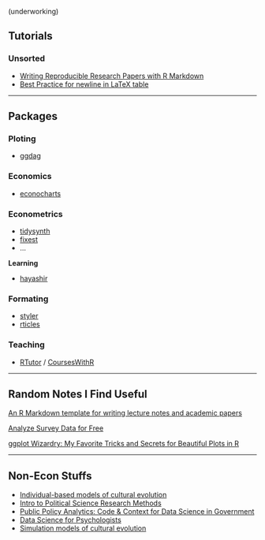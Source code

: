 (underworking)

## Tutorials

### Unsorted

- [Writing Reproducible Research Papers with R Markdown](https://github.com/resulumit/rmd_workshop)
- [Best Practice for newline in LaTeX table](https://haozhu233.github.io/kableExtra/best_practice_for_newline_in_latex_table.pdf)

---

## Packages

### Ploting

- [ggdag](https://github.com/malcolmbarrett/ggdag)

### Economics

- [econocharts](https://github.com/R-CoderDotCom/econocharts/)

### Econometrics

- [tidysynth](https://github.com/edunford/tidysynth)
- [fixest](https://lrberge.github.io/fixest/)
- ...

**Learning**

- [hayashir](https://github.com/lachlandeer/hayashir)

### Formating

- [styler](https://github.com/r-lib/styler)
- [rticles](https://github.com/rstudio/rticles)

### Teaching

- [RTutor](https://github.com/skranz/RTutor) / [CoursesWithR](https://github.com/skranz/CoursesWithR)

---

## Random Notes I Find Useful

[An R Markdown template for writing lecture notes and academic papers](https://github.com/grantmcdermott/lecturenotes)

[Analyze Survey Data for Free](https://github.com/ajdamico/asdfree)

[ggplot Wizardry: My Favorite Tricks and Secrets for Beautiful Plots in R](https://github.com/Z3tt/OutlierConf2021/)

---

## Non-Econ Stuffs

- [Individual-based models of cultural evolution](https://acerbialberto.com/IBM-cultevo/)
- [Intro to Political Science Research Methods](https://mattblackwell.org/teaching/gov50/)
- [Public Policy Analytics: Code & Context for Data Science in Government](https://urbanspatial.github.io/PublicPolicyAnalytics/)
- [Data Science for Psychologists](https://bookdown.org/hneth/ds4psy/)
- [Simulation models of cultural evolution](https://github.com/amesoudi/cultural_evolution_ABM_tutorial) 

